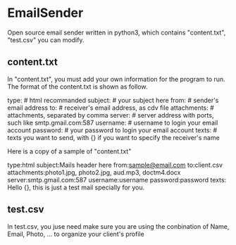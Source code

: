 EmailSender
===========

Open source email sender written in python3, which contains
"content.txt", "test.csv" you can modify.


content.txt
-----------
In "content.txt", you must add your own information for the program to run. The format of the content.txt is shown as follow.

type:           # html recommanded
subject:        # your subject here
from:           # sender's email address
to:             # receiver's email address, as cdv file
attachments:    # attachments, separated by comma
server:         # server address with ports, such like smtp.gmail.com:587
username:       # username to login your email account
password:       # your password to login your email account
texts:
                # texts you want to send, with {} if you want to specify the receiver's name

Here is a copy of a sample of "content.txt"

type:html
subject:Mails header here
from:sample@email.com
to:client.csv
attachments:photo1.jpg, photo2.jpg, aud.mp3, doctm4.docx
server:smtp.gmail.com:587
username:username
password:password
texts:
Hello {}, this is just a test mail specially for you.

test.csv
--------
In test.csv, you juse need make sure you are using the conbination of
Name, Email, Photo, ... to organize your client's profile